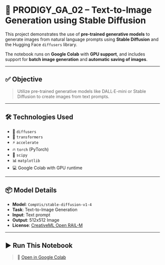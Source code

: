 # 🧠 PRODIGY_GA_02 – Text-to-Image Generation using Stable Diffusion

This project demonstrates the use of **pre-trained generative models** to generate images from natural language prompts using **Stable Diffusion** and the Hugging Face `diffusers` library.

The notebook runs on **Google Colab** with **GPU support**, and includes support for **batch image generation** and **automatic saving of images**.

---

## ✅ Objective

> Utilize pre-trained generative models like DALL·E-mini or Stable Diffusion to create images from text prompts.

---

## 🛠️ Technologies Used

- 🤗 `diffusers`
- 🤗 `transformers`
- ⚡ `accelerate`
- 🔥 `torch` (PyTorch)
- 🧪 `scipy`
- 📊 `matplotlib`
- 💻 Google Colab with GPU runtime

---

## 📦 Model Details

- **Model**: `CompVis/stable-diffusion-v1-4`
- **Task**: Text-to-Image Generation
- **Input**: Text prompt
- **Output**: 512x512 Image
- **License**: [CreativeML Open RAIL-M](https://github.com/CompVis/stable-diffusion/blob/main/LICENSE)

---

## ▶️ Run This Notebook

> 🔗 [Open in Google Colab](https://colab.research.google.com/drive/1eyPGvdRWEJzAC9bN55ImN2tNk_y_a_iZ?usp=sharing)


